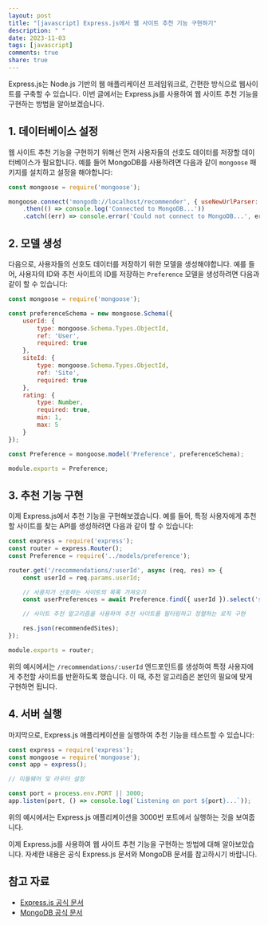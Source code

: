 ```yaml
---
layout: post
title: "[javascript] Express.js에서 웹 사이트 추천 기능 구현하기"
description: " "
date: 2023-11-03
tags: [javascript]
comments: true
share: true
---
```


Express.js는 Node.js 기반의 웹 애플리케이션 프레임워크로, 간편한 방식으로 웹사이트를 구축할 수 있습니다. 이번 글에서는 Express.js를 사용하여 웹 사이트 추천 기능을 구현하는 방법을 알아보겠습니다.

## 1. 데이터베이스 설정

웹 사이트 추천 기능을 구현하기 위해선 먼저 사용자들의 선호도 데이터를 저장할 데이터베이스가 필요합니다. 예를 들어 MongoDB를 사용하려면 다음과 같이 `mongoose` 패키지를 설치하고 설정을 해야합니다:

```javascript
const mongoose = require('mongoose');

mongoose.connect('mongodb://localhost/recommender', { useNewUrlParser: true, useUnifiedTopology: true })
    .then(() => console.log('Connected to MongoDB...'))
    .catch((err) => console.error('Could not connect to MongoDB...', err));
```

## 2. 모델 생성

다음으로, 사용자들의 선호도 데이터를 저장하기 위한 모델을 생성해야합니다. 예를 들어, 사용자의 ID와 추천 사이트의 ID를 저장하는 `Preference` 모델을 생성하려면 다음과 같이 할 수 있습니다:

```javascript
const mongoose = require('mongoose');

const preferenceSchema = new mongoose.Schema({
    userId: {
        type: mongoose.Schema.Types.ObjectId,
        ref: 'User',
        required: true
    },
    siteId: {
        type: mongoose.Schema.Types.ObjectId,
        ref: 'Site',
        required: true
    },
    rating: {
        type: Number,
        required: true,
        min: 1,
        max: 5
    }
});

const Preference = mongoose.model('Preference', preferenceSchema);

module.exports = Preference;
```

## 3. 추천 기능 구현

이제 Express.js에서 추천 기능을 구현해보겠습니다. 예를 들어, 특정 사용자에게 추천할 사이트를 찾는 API를 생성하려면 다음과 같이 할 수 있습니다:

```javascript
const express = require('express');
const router = express.Router();
const Preference = require('../models/preference');

router.get('/recommendations/:userId', async (req, res) => {
    const userId = req.params.userId;

    // 사용자가 선호하는 사이트의 목록 가져오기
    const userPreferences = await Preference.find({ userId }).select('siteId');

    // 사이트 추천 알고리즘을 사용하여 추천 사이트를 필터링하고 정렬하는 로직 구현

    res.json(recommendedSites);
});

module.exports = router;
```

위의 예시에서는 `/recommendations/:userId` 엔드포인트를 생성하여 특정 사용자에게 추천할 사이트를 반환하도록 했습니다. 이 때, 추천 알고리즘은 본인의 필요에 맞게 구현하면 됩니다.

## 4. 서버 실행

마지막으로, Express.js 애플리케이션을 실행하여 추천 기능을 테스트할 수 있습니다:

```javascript
const express = require('express');
const mongoose = require('mongoose');
const app = express();

// 미들웨어 및 라우터 설정

const port = process.env.PORT || 3000;
app.listen(port, () => console.log(`Listening on port ${port}...`));
```

위의 예시에서는 Express.js 애플리케이션을 3000번 포트에서 실행하는 것을 보여줍니다.

이제 Express.js를 사용하여 웹 사이트 추천 기능을 구현하는 방법에 대해 알아보았습니다. 자세한 내용은 공식 Express.js 문서와 MongoDB 문서를 참고하시기 바랍니다.

## 참고 자료
- [Express.js 공식 문서](https://expressjs.com/)
- [MongoDB 공식 문서](https://docs.mongodb.com/)